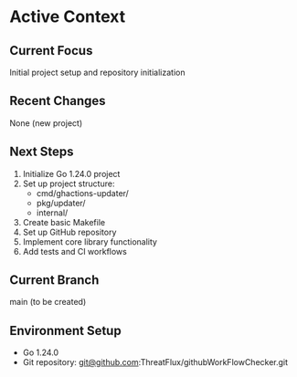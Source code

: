 # Active Context

## Current Focus
Initial project setup and repository initialization

## Recent Changes
None (new project)

## Next Steps
1. Initialize Go 1.24.0 project
2. Set up project structure:
   - cmd/ghactions-updater/
   - pkg/updater/
   - internal/
3. Create basic Makefile
4. Set up GitHub repository
5. Implement core library functionality
6. Add tests and CI workflows

## Current Branch
main (to be created)

## Environment Setup
- Go 1.24.0
- Git repository: git@github.com:ThreatFlux/githubWorkFlowChecker.git
